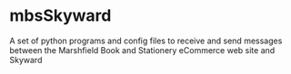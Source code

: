 mbsSkyward
==========
A set of python programs and config files to receive and send 
messages between the Marshfield Book and Stationery eCommerce
web site and Skyward
